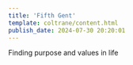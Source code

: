 ```yaml
---
title: 'Fifth Gent'
template: coltrane/content.html
publish_date: 2024-07-30 20:20:01
---
```


Finding purpose and values in life 